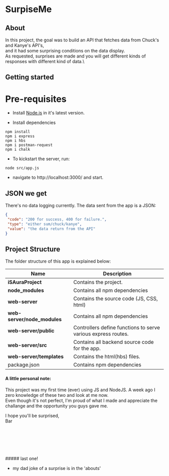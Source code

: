 # SurpiseMe

## About
In this project, the goal was to build an API that fetches data from Chuck's and Kanye's API's,\
and it had some surprising conditions on the data display.\
As requested, surprises are made and you will get different kinds of responses with different kind of data.\

## Getting started
# Pre-requisites
- Install [Node.js](https://nodejs.org/en/) in it's latest version.


- Install dependencies
```
npm install
npm i express
npm i hbs
npm i postman-request
npm i chalk
```

- To kickstart the server, run:
```
node src/app.js
```

- navigate to http://localhost:3000/ and start.
## JSON we get
There's no data logging currently.
The data sent from the app is  a JSON:
```json
{
 "code": "200 for success, 400 for failure.",
 "type": "either sum/chuck/kanye",
 "value": "the data return from the API"
}
```
## Project Structure
The folder structure of this app is explained below:

| Name | Description |
| --------------------------- | --------------------------------------------------------------------------------------------- |
| **iSAuraProject**           | Contains the project.                                                                         |
| **node_modules**            | Contains all  npm dependencies                                                                |
| **web-server**              | Contains the source code (JS, CSS, html)                                                      |
| **web-server/node_modules** | Contains all  npm dependencies                                                                |
| **web-server/public**       | Controllers define functions to serve various express routes.                                 |
| **web-server/src**          | Contains all backend source code for the app.                                                 |
| **web-server/templates**    | Contains the html(hbs) files.                                                                 |
| package.json                | Contains npm dependencies                                                                     |

#### A little personal note:
This project was my first time (ever) using JS and NodeJS. A week ago I zero knowledge of these two and look at me now.\
Even though it's not perfect, I'm proud of what I made and appreciate the challange and the opportunity you guys gave me.

I hope you'll be surprised,\
Bar
\
\
\
\
\
\
\
\##### last one!
- my dad joke of a surprise is in the 'abouts'

